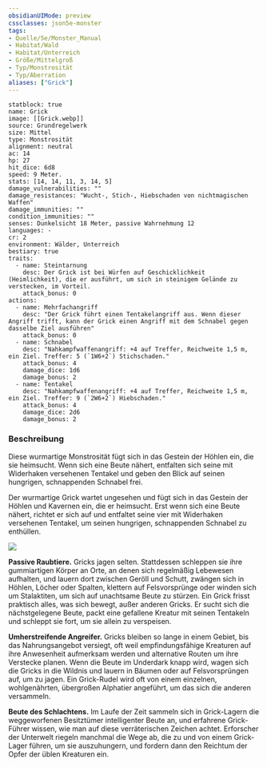 ```yaml
---
obsidianUIMode: preview
cssclasses: json5e-monster
tags:
- Quelle/5e/Monster_Manual
- Habitat/Wald
- Habitat/Unterreich
- Größe/Mittelgroß
- Typ/Monstrosität
- Typ/Aberration
aliases: ["Grick"]
---
```

```statblock
statblock: true
name: Grick
image: [[Grick.webp]]
source: Grundregelwerk
size: Mittel
type: Monstrosität
alignment: neutral
ac: 14
hp: 27
hit_dice: 6d8
speed: 9 Meter.
stats: [14, 14, 11, 3, 14, 5]
damage_vulnerabilities: ""
damage_resistances: "Wucht-, Stich-, Hiebschaden von nichtmagischen Waffen"
damage_immunities: ""
condition_immunities: ""
senses: Dunkelsicht 18 Meter, passive Wahrnehmung 12
languages: -
cr: 2
environment: Wälder, Unterreich
bestiary: true
traits:
  - name: Steintarnung
    desc: Der Grick ist bei Würfen auf Geschicklichkeit (Heimlichkeit), die er ausführt, um sich in steinigem Gelände zu verstecken, im Vorteil.
    attack_bonus: 0
actions:
  - name: Mehrfachangriff
    desc: "Der Grick führt einen Tentakelangriff aus. Wenn dieser Angriff trifft, kann der Grick einen Angriff mit dem Schnabel gegen dasselbe Ziel ausführen"
    attack_bonus: 0
  - name: Schnabel
    desc: "Nahkampfwaffenangriff: +4 auf Treffer, Reichweite 1,5 m, ein Ziel. Treffer: 5 (`1W6+2`) Stichschaden."
    attack_bonus: 4
    damage_dice: 1d6
    damage_bonus: 2
  - name: Tentakel
    desc: "Nahkampfwaffenangriff: +4 auf Treffer, Reichweite 1,5 m, ein Ziel. Treffer: 9 (`2W6+2`) Hiebschaden."
    attack_bonus: 4
    damage_dice: 2d6
    damage_bonus: 2
```

### Beschreibung
Diese wurmartige Monstrosität fügt sich in das Gestein der Höhlen ein, die sie heimsucht. Wenn sich eine Beute nähert, entfalten sich seine mit Widerhaken versehenen Tentakel und geben den Blick auf seinen hungrigen, schnappenden Schnabel frei.

Der wurmartige Grick wartet ungesehen und fügt sich in das Gestein der Höhlen und Kavernen ein, die er heimsucht. Erst wenn sich eine Beute nähert, richtet er sich auf und entfaltet seine vier mit Widerhaken versehenen Tentakel, um seinen hungrigen, schnappenden Schnabel zu enthüllen.

![](D&D/05%20-%20Wikipedia/Bestiarium/00-pictures/Grick.png#token)

**Passive Raubtiere.** Gricks jagen selten. Stattdessen schleppen sie ihre gummiartigen Körper an Orte, an denen sich regelmäßig Lebewesen aufhalten, und lauern dort zwischen Geröll und Schutt, zwängen sich in Höhlen, Löcher oder Spalten, klettern auf Felsvorsprünge oder winden sich um Stalaktiten, um sich auf unachtsame Beute zu stürzen. Ein Grick frisst praktisch alles, was sich bewegt, außer anderen Gricks. Er sucht sich die nächstgelegene Beute, packt eine gefallene Kreatur mit seinen Tentakeln und schleppt sie fort, um sie allein zu verspeisen.

**Umherstreifende Angreifer.** Gricks bleiben so lange in einem Gebiet, bis das Nahrungsangebot versiegt, oft weil empfindungsfähige Kreaturen auf ihre Anwesenheit aufmerksam werden und alternative Routen um ihre Verstecke planen. Wenn die Beute im Underdark knapp wird, wagen sich die Gricks in die Wildnis und lauern in Bäumen oder auf Felsvorsprüngen auf, um zu jagen. Ein Grick-Rudel wird oft von einem einzelnen, wohlgenährten, übergroßen Alphatier angeführt, um das sich die anderen versammeln.

**Beute des Schlachtens.** Im Laufe der Zeit sammeln sich in Grick-Lagern die weggeworfenen Besitztümer intelligenter Beute an, und erfahrene Grick-Führer wissen, wie man auf diese verräterischen Zeichen achtet. Erforscher der Unterwelt riegeln manchmal die Wege ab, die zu und von einem Grick-Lager führen, um sie auszuhungern, und fordern dann den Reichtum der Opfer der üblen Kreaturen ein.